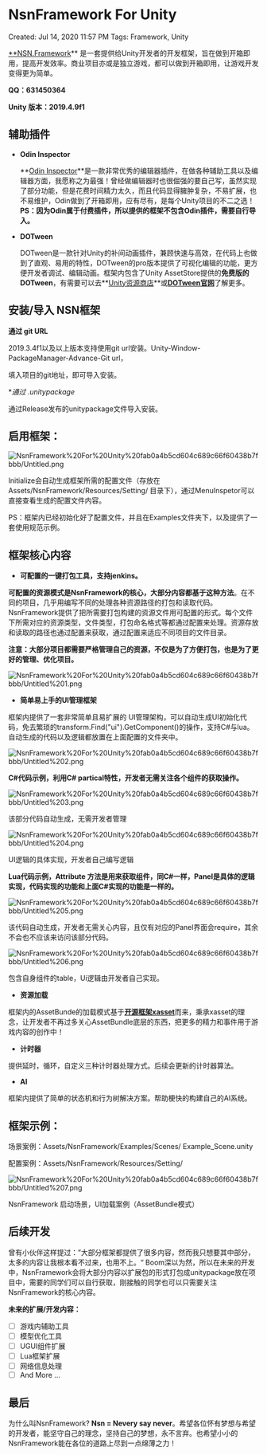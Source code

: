 # NsnFramework For Unity

Created: Jul 14, 2020 11:57 PM
Tags: Framework, Unity

[**NSN.Framework](https://github.com/WeiBoom/NsnFramework)** 是一套提供给Unity开发者的开发框架，旨在做到开箱即用，提高开发效率。商业项目亦或是独立游戏，都可以做到开箱即用，让游戏开发变得更为简单。

**QQ：631450364**

**Unity 版本：2019.4.9f1**

## 辅助插件

- **Odin Inspector**

    **[Odin Inspector](https://assetstore.unity.com/packages/tools/utilities/odin-inspector-and-serializer-89041)**是一款非常优秀的编辑器插件，在做各种辅助工具以及编辑器方面，我愿称之为最强！曾经做编辑器时也很倔强的要自己写，虽然实现了部分功能，但是花费时间精力太久，而且代码显得臃肿复杂，不易扩展，也不易维护，Odin做到了开箱即用，应有尽有，是每个Unity项目的不二之选！**PS：因为Odin属于付费插件，所以提供的框架不包含Odin插件，需要自行导入。**

- **DOTween**

    DOTween是一款针对Unity的补间动画插件，兼顾快速与高效，在代码上也做到了直观、易用的特性，DOTween的pro版本提供了可视化编辑的功能，更方便开发者调试、编辑动画。框架内包含了Unity AssetStore提供的**免费版的DOTween**，有需要可以去**[Unity资源商店](https://assetstore.unity.com/)**或[**DOTween官网**](http://dotween.demigiant.com/)了解更多。

## 安装/导入 NSN框架

**通过 git URL**

2019.3.4f1以及以上版本支持使用git url安装。Unity-Window-PackageManager-Advance-Git url，

填入项目的git地址，即可导入安装。

**通过 *.unitypackage**

通过Release发布的unitypackage文件导入安装。

## 启用框架：

![NsnFramework%20For%20Unity%20fab0a4b5cd604c689c66f60438b7fbbb/Untitled.png](NsnFramework%20For%20Unity%20fab0a4b5cd604c689c66f60438b7fbbb/Untitled.png)

Initialize会自动生成框架所需的配置文件（存放在Assets/NsnFramework/Resources/Setting/ 目录下），通过MenuInspetor可以直接查看生成的配置文件内容。

PS：框架内已经初始化好了配置文件，并且在Examples文件夹下，以及提供了一套使用规范示例。

## 框架核心内容

- **可配置的一键打包工具，支持jenkins。**

**可配置的资源模式是NsnFramework的核心，大部分内容都基于这种方法**。在不同的项目，几乎用编写不同的处理各种资源路径的打包和读取代码。NsnFramework提供了把所需要打包构建的资源文件用可配置的形式。每个文件下所需对应的资源类型，文件类型，打包命名格式等都通过配置来处理。资源存放和读取的路径也通过配置来获取，通过配置来适应不同项目的文件目录。

**注意：大部分项目都需要严格管理自己的资源，不仅是为了方便打包，也是为了更好的管理、优化项目。**

![NsnFramework%20For%20Unity%20fab0a4b5cd604c689c66f60438b7fbbb/Untitled%201.png](NsnFramework%20For%20Unity%20fab0a4b5cd604c689c66f60438b7fbbb/Untitled%201.png)

- **简单易上手的UI管理框架**

框架内提供了一套非常简单且易扩展的 UI管理架构，可以自动生成UI初始化代码，免去繁琐的transform.Find("ui").GetComponent<T>()的操作，支持C#与lua。自动生成的代码以及逻辑都放置在上面配置的文件夹中。

![NsnFramework%20For%20Unity%20fab0a4b5cd604c689c66f60438b7fbbb/Untitled%202.png](NsnFramework%20For%20Unity%20fab0a4b5cd604c689c66f60438b7fbbb/Untitled%202.png)

**C#代码示例，利用C# partical特性，开发者无需关注各个组件的获取操作。**

![NsnFramework%20For%20Unity%20fab0a4b5cd604c689c66f60438b7fbbb/Untitled%203.png](NsnFramework%20For%20Unity%20fab0a4b5cd604c689c66f60438b7fbbb/Untitled%203.png)

该部分代码自动生成，无需开发者管理

![NsnFramework%20For%20Unity%20fab0a4b5cd604c689c66f60438b7fbbb/Untitled%204.png](NsnFramework%20For%20Unity%20fab0a4b5cd604c689c66f60438b7fbbb/Untitled%204.png)

UI逻辑的具体实现，开发者自己编写逻辑

**Lua代码示例，Attribute 方法是用来获取组件，同C#一样，Panel是具体的逻辑实现，代码实现的功能和上面C#实现的功能是一样的。**

![NsnFramework%20For%20Unity%20fab0a4b5cd604c689c66f60438b7fbbb/Untitled%205.png](NsnFramework%20For%20Unity%20fab0a4b5cd604c689c66f60438b7fbbb/Untitled%205.png)

该代码自动生成，开发者无需关心内容，且仅有对应的Panel界面会require，其余不会也不应该来访问该部分代码。

![NsnFramework%20For%20Unity%20fab0a4b5cd604c689c66f60438b7fbbb/Untitled%206.png](NsnFramework%20For%20Unity%20fab0a4b5cd604c689c66f60438b7fbbb/Untitled%206.png)

包含自身组件的table，Ui逻辑由开发者自己实现。

- **资源加载**

框架内的AssetBunde的加载模式基于[**开源框架xasset**](https://github.com/xasset/xasset)而来，秉承xasset的理念，让开发者不再过多关心AssetBundle底层的东西，把更多的精力和事件用于游戏内容的创作中！

- **计时器**

提供延时，循环，自定义三种计时器处理方式。后续会更新的计时器算法。

- **AI**

框架内提供了简单的状态机和行为树解决方案。帮助梗快的构建自己的AI系统。

## 框架示例：

场景案例：Assets/NsnFramework/Examples/Scenes/ Example_Scene.unity

配置案例：Assets/NsnFramework/Resources/Setting/

![NsnFramework%20For%20Unity%20fab0a4b5cd604c689c66f60438b7fbbb/Untitled%207.png](NsnFramework%20For%20Unity%20fab0a4b5cd604c689c66f60438b7fbbb/Untitled%207.png)

NsnFramework 启动场景，UI加载案例（AssetBundle模式）

## 后续开发

曾有小伙伴这样提过：”大部分框架都提供了很多内容，然而我只想要其中部分，太多的内容让我根本看不过来，也用不上。“ Boom深以为然，所以在未来的开发中，NsnFramework会将大部分内容以扩展包的形式打包成unitypackage放在项目中，需要的同学们可以自行获取，刚接触的同学也可以只需要关注NsnFramework的核心内容。

**未来的扩展/开发内容：**

- [ ]  游戏内辅助工具
- [ ]  模型优化工具
- [ ]  UGUI组件扩展
- [ ]  Lua框架扩展
- [ ]  网络信息处理
- [ ]  And More ...

## **最后**

为什么叫NsnFramework? **Nsn = Nevery say never**。希望各位怀有梦想与希望的开发者，能坚守自己的理念，坚持自己的梦想，永不言弃。也希望小小的NsnFramework能在各位的道路上尽到一点绵薄之力！